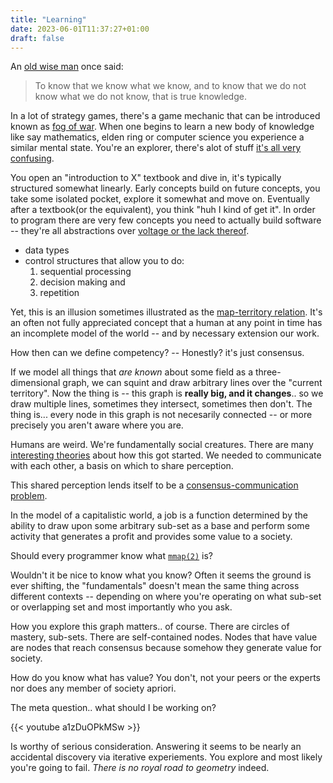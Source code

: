 ```yaml
---
title: "Learning"
date: 2023-06-01T11:37:27+01:00
draft: false
---
```


An [old wise man](https://en.wikipedia.org/wiki/Aristotle) once said:

> To know that we know what we know,
> and to know that we do not know what we do not know, that is true knowledge.

In a lot of strategy games, there's a game mechanic that can be introduced known as [fog of war](https://en.wikipedia.org/wiki/Fog_of_war).
When one begins to learn a new body of knowledge like say mathematics, elden ring or computer science you experience a similar mental state.
You're an explorer, there's alot of stuff [it's all very confusing](https://en.wikipedia.org/wiki/Aporia).

You open an "introduction to X" textbook and dive in, it's typically structured somewhat linearly. Early concepts build on future concepts, you take some
isolated pocket, explore it somewhat and move on. Eventually after a textbook(or the equivalent), you think "huh I kind of get it". In order to program there
are very few concepts you need to actually build software -- they're all abstractions over [voltage or the lack thereof](https://en.wikipedia.org/wiki/Digital_signal).

- data types
- control structures that allow you to do:
  1. sequential processing
  2. decision making and
  3. repetition

Yet, this is an illusion sometimes illustrated as the [map-territory relation](https://en.wikipedia.org/wiki/Map%E2%80%93territory_relation).
It's an often not fully appreciated concept that a human at any point in time has an incomplete model of the world -- and by necessary extension our work.

How then can we define competency? -- Honestly? it's just consensus.

If we model all things that _are known_ about some field as a three-dimensional graph, we can squint and draw arbitrary lines over the "current territory".
Now the thing is -- this graph is **really big, and it changes**.. so we draw multiple lines, sometimes they intersect, sometimes then don't. The thing is... every node in this
graph is not necesarily connected -- or more precisely you aren't aware where you are.

Humans are weird. We're fundamentally social creatures. There are many [interesting theories](https://en.wikipedia.org/wiki/Origin_of_language) about how this got started.
We needed to communicate with each other, a basis on which to share perception.

This shared perception lends itself to be a [consensus-communication problem](https://www.jstor.org/stable/1882010).

In the model of a capitalistic world, a job is a function determined by the ability to draw upon some arbitrary sub-set as a base and perform some activity
that generates a profit and provides some value to a society.

Should every programmer know what [`mmap(2)`](https://man7.org/linux/man-pages/man2/mmap.2.html) is?

Wouldn't it be nice to know what you know? Often it seems the ground is ever shifting, the "fundamentals" doesn't mean the same thing across
different contexts -- depending on where you're operating on what sub-set or overlapping set and most importantly who you ask.

How you explore this graph matters.. of course. There are circles of mastery, sub-sets. There are self-contained nodes.
Nodes that have value are nodes that reach consensus because somehow they generate value for society.

How do you know what has value? You don't, not your peers or the experts nor does any member of society apriori.

The meta question.. what should I be working on?

{{< youtube a1zDuOPkMSw >}}

Is worthy of serious consideration. Answering it seems to be nearly an accidental discovery via iterative experiements. You explore and most likely you're going to fail. _There is no royal road to geometry_ indeed.
